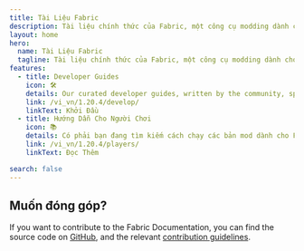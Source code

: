 ```yaml
---
title: Tài Liệu Fabric
description: Tài liệu chính thức của Fabric, một công cụ modding dành cho Minecraft.
layout: home
hero:
  name: Tài Liệu Fabric
  tagline: Tài liệu chính thức của Fabric, một công cụ modding dành cho Minecraft.
features:
  - title: Developer Guides
    icon: 🛠️
    details: Our curated developer guides, written by the community, span a wide range of topics from setting up a development environment to more advanced topics, such as rendering and networking.
    link: /vi_vn/1.20.4/develop/
    linkText: Khởi Đầu
  - title: Hướng Dẫn Cho Người Chơi
    icon: 📚
    details: Có phải bạn đang tìm kiếm cách chạy các bản mod dành cho Fabric? Bộ hướng dẫn của chúng tôi sẽ giúp bạn điều đó. Những cách này sẽ giúp bạn trong việc tải xuống, cài đặt và khắc phục sự cố khi dùng mod Fabric.
    link: /vi_vn/1.20.4/players/
    linkText: Đọc Thêm

search: false
---
```


<div class="vp-doc homepage-container">

## Muốn đóng góp?

If you want to contribute to the Fabric Documentation, you can find the source code on [GitHub](https://github.com/FabricMC/fabric-docs), and the relevant [contribution guidelines](./contributing).

</div>
